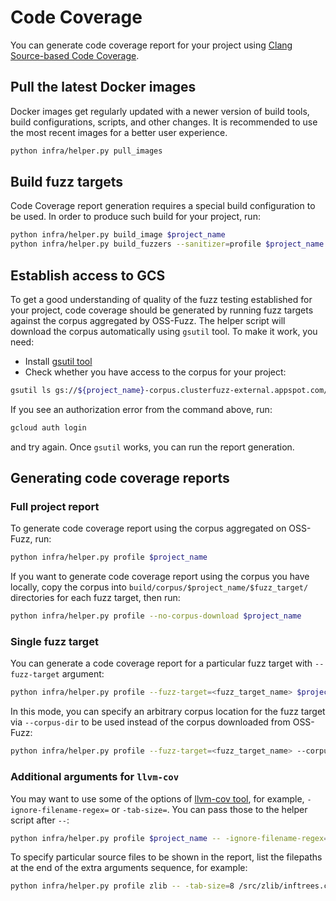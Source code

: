 # Code Coverage

You can generate code coverage report for your project using [Clang Source-based
Code Coverage].


## Pull the latest Docker images

Docker images get regularly updated with a newer version of build tools, build
configurations, scripts, and other changes. It is recommended to use the most
recent images for a better user experience.


```bash
python infra/helper.py pull_images
```


## Build fuzz targets

Code Coverage report generation requires a special build configuration to be
used. In order to produce such build for your project, run:

```bash
python infra/helper.py build_image $project_name
python infra/helper.py build_fuzzers --sanitizer=profile $project_name
```


## Establish access to GCS

To get a good understanding of quality of the fuzz testing established for your
project, code coverage should be generated by running fuzz targets against the
corpus aggregated by OSS-Fuzz. The helper script will download the corpus
automatically using `gsutil` tool. To make it work, you need:

* Install [gsutil tool]
* Check whether you have access to the corpus for your project:

```bash
gsutil ls gs://${project_name}-corpus.clusterfuzz-external.appspot.com/
```

If you see an authorization error from the command above, run:

```bash
gcloud auth login
```

and try again. Once `gsutil` works, you can run the report generation.


## Generating code coverage reports

### Full project report

To generate code coverage report using the corpus aggregated on OSS-Fuzz, run:

```bash
python infra/helper.py profile $project_name
```

If you want to generate code coverage report using the corpus you have locally,
copy the corpus into `build/corpus/$project_name/$fuzz_target/` directories for
each fuzz target, then run:

```bash
python infra/helper.py profile --no-corpus-download $project_name
```

### Single fuzz target

You can generate a code coverage report for a particular fuzz target with
`--fuzz-target` argument:

```bash
python infra/helper.py profile --fuzz-target=<fuzz_target_name> $project_name
```

In this mode, you can specify an arbitrary corpus location for the fuzz target
via `--corpus-dir` to be used instead of the corpus downloaded from OSS-Fuzz:

```bash
python infra/helper.py profile --fuzz-target=<fuzz_target_name> --corpus-dir=<my_local_corpus_dir> $project_name
```

### Additional arguments for `llvm-cov`

You may want to use some of the options of [llvm-cov tool], for example,
`-ignore-filename-regex=` or `-tab-size=`. You can pass those to the helper
script after `--`:

```bash
python infra/helper.py profile $project_name -- -ignore-filename-regex='.*code/to/be/ignored/.*' -tab-size=2
```

To specify particular source files to be shown in the report, list the filepaths
at the end of the extra arguments sequence, for example:

```bash
python infra/helper.py profile zlib -- -tab-size=8 /src/zlib/inftrees.c /src/zlib_uncompress_fuzzer.cc /src/zlib/zutil.c
```

[Clang Source-based Code Coverage]: https://clang.llvm.org/docs/SourceBasedCodeCoverage.html
[gsutil tool]: https://cloud.google.com/storage/docs/gsutil_install
[llvm-cov tool]: https://llvm.org/docs/CommandGuide/llvm-cov.html
